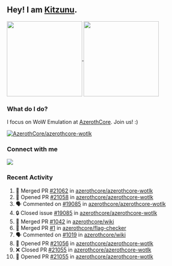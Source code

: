 ## Hey! I am [Kitzunu](https://Github.com/Kitzunu).

<!--
[![Kitzunu's Github stats](https://github-readme-stats.vercel.app/api?username=kitzunu&theme=github_dark&show_icons=true&number_format=long)](https://github.com/Kitzunu)

[![Kitzunu's Language stats](https://github-readme-stats.vercel.app/api/top-langs/?username=Kitzunu&layout=donut&theme=github_dark)](https://github.com/Kitzunu)
-->

<a href="https://github.com/Kitzunu">
  <img height=200 align="center" src="https://github-readme-stats.vercel.app/api?username=kitzunu&theme=github_dark&show_icons=true&number_format=long" />
</a>
<a href="https://github.com/Kitzunu">
  <img height=200 align="center" src="https://github-readme-stats.vercel.app/api/top-langs/?username=Kitzunu&layout=donut&theme=github_dark" />
</a>

### What do I do?

I focus on WoW Emulation at [AzerothCore](https://github.com/AzerothCore). Join us! :)

[![AzerothCore/azerothcore-wotlk](https://github-readme-stats.vercel.app/api/pin/?username=AzerothCore&repo=azerothcore-wotlk&theme=github_dark&show_owner=true)](https://github.com/azerothcore/azerothcore-wotlk)

### Connect with me
[![](https://img.shields.io/badge/AzerothCore%20Discord-Connect%20with%20me!-green)](https://discord.com/invite/gkt4y2x)

### Recent Activity

<!--START_SECTION:activity-->
1. 🎉 Merged PR [#21062](https://github.com/azerothcore/azerothcore-wotlk/pull/21062) in [azerothcore/azerothcore-wotlk](https://github.com/azerothcore/azerothcore-wotlk)
2. 💪 Opened PR [#21058](https://github.com/azerothcore/azerothcore-wotlk/pull/21058) in [azerothcore/azerothcore-wotlk](https://github.com/azerothcore/azerothcore-wotlk)
3. 🗣 Commented on [#19085](https://github.com/azerothcore/azerothcore-wotlk/issues/19085#issuecomment-2564580068) in [azerothcore/azerothcore-wotlk](https://github.com/azerothcore/azerothcore-wotlk)
4. 🔒 Closed issue [#19085](https://github.com/azerothcore/azerothcore-wotlk/issues/19085) in [azerothcore/azerothcore-wotlk](https://github.com/azerothcore/azerothcore-wotlk)
5. 🎉 Merged PR [#1042](https://github.com/azerothcore/wiki/pull/1042) in [azerothcore/wiki](https://github.com/azerothcore/wiki)
6. 🎉 Merged PR [#1](https://github.com/azerothcore/flag-checker/pull/1) in [azerothcore/flag-checker](https://github.com/azerothcore/flag-checker)
7. 🗣 Commented on [#1019](https://github.com/azerothcore/wiki/issues/1019#issuecomment-2564426182) in [azerothcore/wiki](https://github.com/azerothcore/wiki)
8. 💪 Opened PR [#21056](https://github.com/azerothcore/azerothcore-wotlk/pull/21056) in [azerothcore/azerothcore-wotlk](https://github.com/azerothcore/azerothcore-wotlk)
9. ❌ Closed PR [#21055](https://github.com/azerothcore/azerothcore-wotlk/pull/21055) in [azerothcore/azerothcore-wotlk](https://github.com/azerothcore/azerothcore-wotlk)
10. 💪 Opened PR [#21055](https://github.com/azerothcore/azerothcore-wotlk/pull/21055) in [azerothcore/azerothcore-wotlk](https://github.com/azerothcore/azerothcore-wotlk)
<!--END_SECTION:activity-->
